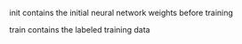 init contains the initial neural network weights before training

train contains the labeled training data



